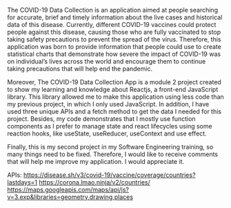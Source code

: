 The COVID-19 Data Collection is an application aimed at people searching for accurate, brief and timely information about the live cases and historical data of this disease. Currently, different COVID-19 vaccines could protect people against this disease, causing those who are fully vaccinated to stop taking safety precautions to prevent the spread of the virus. Therefore, this application was born to provide information that people could use to create statistical charts that demonstrate how severe the impact of COVID-19 was on individual’s lives across the world and encourage them to continue taking precautions that will help end the pandemic.

Moreover, The COVID-19 Data Collection App is a module 2 project created to show my learning and knowledge about Reactjs, a front-end JavaScript library. This library allowed me to make this application using less code than my previous project, in which I only used JavaScript. In addition, I have used three unique APIs and a fetch method to get the data I needed for this project. Besides, my code demonstrates that I mostly use function components as I prefer to manage state and react lifecycles using some reaction hooks, like useState, useReducer, useContext and use effect.

Finally, this is my second project in my Software Engineering training, so many things need to be fixed. Therefore, I would like to receive comments that will help me improve my application. I would appreciate it.

APIs: https://disease.sh/v3/covid-19/vaccine/coverage/countries?lastdays=1
       https://corona.lmao.ninja/v2/countries/
       https://maps.googleapis.com/maps/api/js?v=3.exp&libraries=geometry,drawing,places

